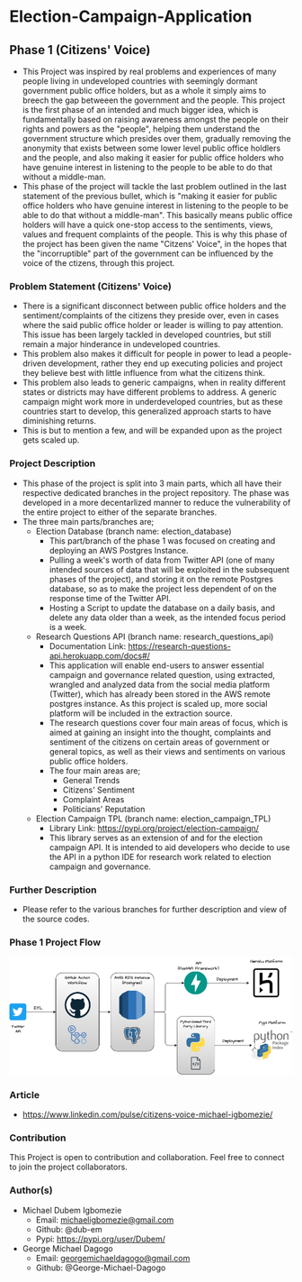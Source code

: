 # Election-Campaign-Application

## Phase 1 (Citizens' Voice)
+ This Project was inspired by real problems and experiences of many people living in undeveloped countries with seemingly dormant government public office holders, but as a whole it simply aims to breech the gap betweeen the government and the people. This project is the first phase of an intended and much bigger idea, which is fundamentally based on raising awareness amongst the people on their rights and powers as the "people", helping them understand the government structure which presides over them, gradually removing the anonymity that exists between some lower level public office holdlers and the people, and also making it easier for public office holders who have genuine interest in listening to the people to be able to do that without a middle-man.
+ This phase of the project will tackle the last problem outlined in the last statement of the previous bullet, which is "making it easier for public office holders who have genuine interest in listening to the people to be able to do that without a middle-man". This basically means public office holders will have a quick one-stop access to the sentiments, views, values and frequent complaints of the people. This is why this phase of the project has been given the name "Citzens' Voice", in the hopes that the "incorruptible" part of the government can be influenced by the voice of the ctizens, through this project.  

### Problem Statement (Citizens' Voice)
+ There is a significant disconnect between public office holders and the sentiment/complaints of the citizens they preside over, even in cases where the said public office holder or leader is willing to pay attention. This issue has been largely tackled in developed countries, but still remain a major hinderance in undeveloped countries.
+ This problem also makes it difficult for people in power to lead a people-driven development, rather they end up executing policies and project they believe best with little influence from what the citizens think.
+ This problem also leads to generic campaigns, when in reality different states or districts may have different problems to address. A generic campaign might work more in underdeveloped countries, but as these countries start to develop, this generalized approach starts to have diminishing returns.
+ This is but to mention a few, and will be expanded upon as the project gets scaled up.

### Project Description
+ This phase of the project is split into 3 main parts, which all have their respective dedicated branches in the project repository. The phase was developed in a more decentarlized manner to reduce the vulnerability of the entire project to either of the separate branches.
+ The three main parts/branches are;
    - Election Database (branch name: election_database)
        - This part/branch of the phase 1 was focused on creating and deploying an AWS Postgres Instance.
        - Pulling a week's worth of data from Twitter API (one of many intended sources of data that will be exploited in the subsequent phases of the project), and storing it on the remote Postgres database, so as to make the project less dependent of on the response time of the Twitter API.
        - Hosting a Script to update the database on a daily basis, and delete any data older than a week, as the intended focus period is a week.
    - Research Questions API (branch name: research_questions_api)
        - Documentation Link: https://research-questions-api.herokuapp.com/docs#/ 
        - This application will enable end-users to answer essential campaign and governance related question, using extracted, wrangled and analyzed data from the social media platform (Twitter), which has already been stored in the AWS remote postgres instance. As this project is scaled up, more social platform will be included in the extraction source.
        - The research questions cover four main areas of focus, which is aimed at gaining an insight into the thought, complaints and sentiment of the citizens on certain areas of government or general topics, as well as their views and sentiments on various public office holders.
        - The four main areas are;
            - General Trends
            - Citizens' Sentiment
            - Complaint Areas
            - Politicians' Reputation
    - Election Campaign TPL (branch name: election_campaign_TPL)
        - Library Link: https://pypi.org/project/election-campaign/
        - This library serves as an extension of and for the election campaign API. It is intended to aid developers who decide to use the API in a python IDE for research work related to election campaign and governance.

### Further Description
+ Please refer to the various branches for further description and view of the source codes.

### Phase 1 Project Flow
![alt text](https://github.com/dub-em/Election-Campaign-Application-Phase2/blob/main/Project_Conclusion/ProjectFlow/Phase1_ProjectFlow.png?raw=true)

### Article
+ https://www.linkedin.com/pulse/citizens-voice-michael-igbomezie/

### Contribution
This Project is open to contribution and collaboration. Feel free to connect to join the project collaborators.

### Author(s)
+ Michael Dubem Igbomezie
    - Email: michaeligbomezie@gmail.com
    - Github: @dub-em
    - Pypi: https://pypi.org/user/Dubem/
+ George Michael Dagogo
    - Email: georgemichaeldagogo@gmail.com
    - Github: @George-Michael-Dagogo
